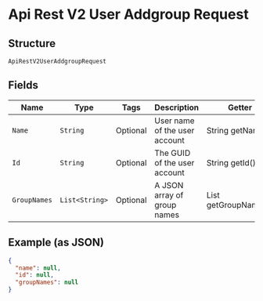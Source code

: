
# Api Rest V2 User Addgroup Request

## Structure

`ApiRestV2UserAddgroupRequest`

## Fields

| Name | Type | Tags | Description | Getter | Setter |
|  --- | --- | --- | --- | --- | --- |
| `Name` | `String` | Optional | User name of the user account | String getName() | setName(String name) |
| `Id` | `String` | Optional | The GUID of the user account | String getId() | setId(String id) |
| `GroupNames` | `List<String>` | Optional | A JSON array of group names | List<String> getGroupNames() | setGroupNames(List<String> groupNames) |

## Example (as JSON)

```json
{
  "name": null,
  "id": null,
  "groupNames": null
}
```

